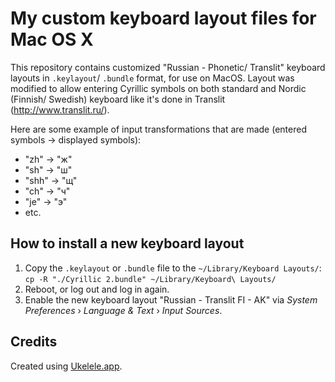 # My custom keyboard layout files for Mac OS X

This repository contains customized "Russian - Phonetic/ Translit" keyboard layouts in `.keylayout`/ `.bundle` format, for use on MacOS.
Layout was modified to allow entering Cyrillic symbols on both standard and Nordic (Finnish/ Swedish) keyboard like it's done in Translit (http://www.translit.ru/).

Here are some example of input transformations that are made (entered symbols -> displayed symbols):

- "zh" -> "ж"
- "sh" -> "ш"
- "shh" -> "щ"
- "ch" -> "ч"
- "je" -> "э"
- etc.

## How to install a new keyboard layout

1. Copy the `.keylayout` or `.bundle` file to the `~/Library/Keyboard Layouts/`: `cp -R "./Cyrillic 2.bundle" ~/Library/Keyboard\ Layouts/`
2. Reboot, or log out and log in again.
3. Enable the new keyboard layout "Russian - Translit FI - AK" via _System Preferences_ › _Language & Text_ › _Input Sources_.

## Credits

Created using [Ukelele.app](http://scripts.sil.org/ukelele).
